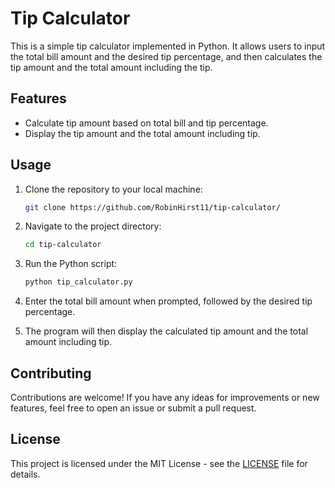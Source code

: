 # Tip Calculator

This is a simple tip calculator implemented in Python. It allows users to input the total bill amount and the desired tip percentage, and then calculates the tip amount and the total amount including the tip.

## Features

- Calculate tip amount based on total bill and tip percentage.
- Display the tip amount and the total amount including tip.

## Usage

1. Clone the repository to your local machine:

    ```bash
    git clone https://github.com/RobinHirst11/tip-calculator/
    ```

2. Navigate to the project directory:

    ```bash
    cd tip-calculator
    ```

3. Run the Python script:

    ```bash
    python tip_calculator.py
    ```

4. Enter the total bill amount when prompted, followed by the desired tip percentage.

5. The program will then display the calculated tip amount and the total amount including tip.

## Contributing

Contributions are welcome! If you have any ideas for improvements or new features, feel free to open an issue or submit a pull request.

## License

This project is licensed under the MIT License - see the [LICENSE](LICENSE) file for details.
